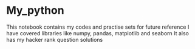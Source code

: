 # My_python
This notebook contains my codes and practise sets for future reference 
I have covered libraries like numpy, pandas, matplotlib and seaborn 
It also has my hacker rank question solutions 
